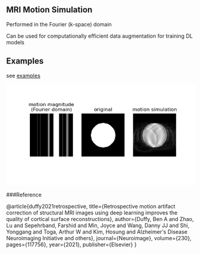 ## MRI Motion Simulation

Performed in the Fourier (k-space) domain

Can be used for computationally efficient data augmentation for training DL models


## Examples

see [examples](examples)

![Alt text](images/circle_example.png?raw=true "Title")


###Reference

@article{duffy2021retrospective,
  title={Retrospective motion artifact correction of structural MRI images using deep learning improves the quality of cortical surface reconstructions},
  author={Duffy, Ben A and Zhao, Lu and Sepehrband, Farshid and Min, Joyce and Wang, Danny JJ and Shi, Yonggang and Toga, Arthur W and Kim, Hosung and Alzheimer's Disease Neuroimaging Initiative and others},
  journal={Neuroimage},
  volume={230},
  pages={117756},
  year={2021},
  publisher={Elsevier}
}